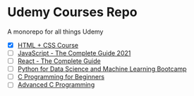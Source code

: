 # Udemy Courses Repo

A monorepo for all things Udemy

- [x] [HTML + CSS Course](html-css-udemy/README.md)
- [ ] [JavaScript - The Complete Guide 2021](js-complete-udemy/README.md)
- [ ] [React - The Complete Guide](react-udemy/README.md)
- [ ] [Python for Data Science and Machine Learning Bootcamp](python-udemy/README.md)
- [ ] [C Programming for Beginners](beginner-c-udemy/README.md)
- [ ] [Advanced C Programming](advanced-c-udemy/README.md)
